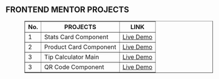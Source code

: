 <h2>FRONTEND MENTOR PROJECTS</h2>

<table border="1" cellspacing="5" width="500" cellpadding="5" style="margin-left:50px">
<thead>
    <tr>
        <th>No.</th>
       <th>PROJECTS</th>
       <th>LINK</th>
</thead>

<tbody>
<td>1</td>
<td>Stats Card Component</td>
<td><a href="https://sheriff-gaye.github.io/frontend_mentor-projects/stats-preview-card-component-main" >Live Demo</a>

<tr>
<td>2</td>
<td>Product Card Component</td>
<td><a href="https://sheriff-gaye.github.io/frontend_mentor-projects/product-preview-card-component-main" >Live Demo</a>

<tr>
<td>3</td>
<td>Tip Calculator Main</td>
<td><a href="https://sheriff-gaye.github.io/frontend_mentor-projects/tip-calculator-app-main" >Live Demo</a>

<tr>
<td>3</td>
<td>QR Code Component</td>
<td><a href="https://sheriff-gaye.github.io/frontend_mentor-projects/qr-code-component-main" >Live Demo</a>

</tbody>

</table>
